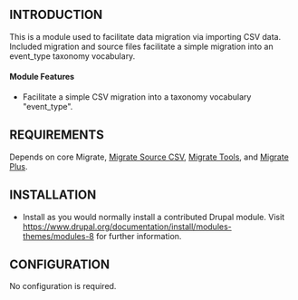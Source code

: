 INTRODUCTION
------------

This is a module used to facilitate data migration via importing CSV data. Included migration and source files facilitate a simple migration into an event_type taxonomy vocabulary.

#### Module Features

 - Facilitate a simple CSV migration into a taxonomy vocabulary "event_type".


REQUIREMENTS
------------

Depends on core Migrate, [Migrate Source CSV](https://www.drupal.org/project/migrate_source_csv), [Migrate Tools](https://www.drupal.org/project/migrate_tools), and [Migrate Plus](https://www.drupal.org/project/migrate_plus).

INSTALLATION
------------
 
 * Install as you would normally install a contributed Drupal module. Visit
   https://www.drupal.org/documentation/install/modules-themes/modules-8
   for further information.

CONFIGURATION
-------------
No configuration is required.